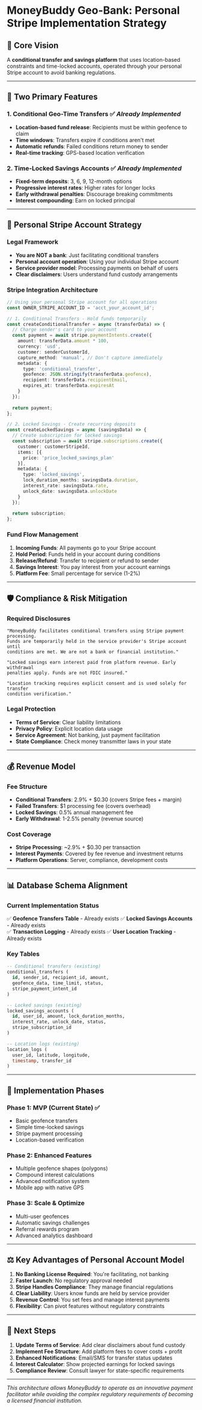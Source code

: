 # MoneyBuddy Geo-Bank: Personal Stripe Implementation Strategy

## 🎯 Core Vision
A **conditional transfer and savings platform** that uses location-based constraints and time-locked accounts, operated through your personal Stripe account to avoid banking regulations.

---

## 🧠 Two Primary Features

### 1. **Conditional Geo-Time Transfers** ✅ *Already Implemented*
- **Location-based fund release**: Recipients must be within geofence to claim
- **Time windows**: Transfers expire if conditions aren't met
- **Automatic refunds**: Failed conditions return money to sender
- **Real-time tracking**: GPS-based location verification

### 2. **Time-Locked Savings Accounts** ✅ *Already Implemented*
- **Fixed-term deposits**: 3, 6, 9, 12-month options
- **Progressive interest rates**: Higher rates for longer locks
- **Early withdrawal penalties**: Discourage breaking commitments
- **Interest compounding**: Earn on locked principal

---

## 🔐 Personal Stripe Account Strategy

### Legal Framework
- **You are NOT a bank**: Just facilitating conditional transfers
- **Personal account operation**: Using your individual Stripe account
- **Service provider model**: Processing payments on behalf of users
- **Clear disclaimers**: Users understand fund custody arrangements

### Stripe Integration Architecture

```typescript
// Using your personal Stripe account for all operations
const OWNER_STRIPE_ACCOUNT_ID = 'acct_your_account_id';

// 1. Conditional Transfers - Hold funds temporarily
const createConditionalTransfer = async (transferData) => {
  // Charge sender's card to your account
  const payment = await stripe.paymentIntents.create({
    amount: transferData.amount * 100,
    currency: 'usd',
    customer: senderCustomerId,
    capture_method: 'manual', // Don't capture immediately
    metadata: {
      type: 'conditional_transfer',
      geofence: JSON.stringify(transferData.geofence),
      recipient: transferData.recipientEmail,
      expires_at: transferData.expiresAt
    }
  });
  
  return payment;
};

// 2. Locked Savings - Create recurring deposits
const createLockedSavings = async (savingsData) => {
  // Create subscription for locked savings
  const subscription = await stripe.subscriptions.create({
    customer: customerStripeId,
    items: [{
      price: 'price_locked_savings_plan'
    }],
    metadata: {
      type: 'locked_savings',
      lock_duration_months: savingsData.duration,
      interest_rate: savingsData.rate,
      unlock_date: savingsData.unlockDate
    }
  });
  
  return subscription;
};
```

### Fund Flow Management

1. **Incoming Funds**: All payments go to your Stripe account
2. **Hold Period**: Funds held in your account during conditions
3. **Release/Refund**: Transfer to recipient or refund to sender
4. **Savings Interest**: You pay interest from your account earnings
5. **Platform Fee**: Small percentage for service (1-2%)

---

## 🛡️ Compliance & Risk Mitigation

### Required Disclosures
```
"MoneyBuddy facilitates conditional transfers using Stripe payment processing. 
Funds are temporarily held in the service provider's Stripe account until 
conditions are met. We are not a bank or financial institution."

"Locked savings earn interest paid from platform revenue. Early withdrawal 
penalties apply. Funds are not FDIC insured."

"Location tracking requires explicit consent and is used solely for transfer 
condition verification."
```

### Legal Protection
- **Terms of Service**: Clear liability limitations
- **Privacy Policy**: Explicit location data usage
- **Service Agreement**: Not banking, just payment facilitation
- **State Compliance**: Check money transmitter laws in your state

---

## 💰 Revenue Model

### Fee Structure
- **Conditional Transfers**: 2.9% + $0.30 (covers Stripe fees + margin)
- **Failed Transfers**: $1 processing fee (covers overhead)
- **Locked Savings**: 0.5% annual management fee
- **Early Withdrawal**: 1-2.5% penalty (revenue source)

### Cost Coverage
- **Stripe Processing**: ~2.9% + $0.30 per transaction
- **Interest Payments**: Covered by fee revenue and investment returns
- **Platform Operations**: Server, compliance, development costs

---

## 📊 Database Schema Alignment

### Current Implementation Status
✅ **Geofence Transfers Table** - Already exists
✅ **Locked Savings Accounts** - Already exists  
✅ **Transaction Logging** - Already exists
✅ **User Location Tracking** - Already exists

### Key Tables
```sql
-- Conditional transfers (existing)
conditional_transfers (
  id, sender_id, recipient_id, amount, 
  geofence_data, time_limit, status, 
  stripe_payment_intent_id
)

-- Locked savings (existing)
locked_savings_accounts (
  id, user_id, amount, lock_duration_months,
  interest_rate, unlock_date, status,
  stripe_subscription_id
)

-- Location logs (existing)
location_logs (
  user_id, latitude, longitude, 
  timestamp, transfer_id
)
```

---

## 🚀 Implementation Phases

### Phase 1: MVP (Current State) ✅
- Basic geofence transfers
- Simple time-locked savings
- Stripe payment processing
- Location-based verification

### Phase 2: Enhanced Features
- Multiple geofence shapes (polygons)
- Compound interest calculations
- Advanced notification system
- Mobile app with native GPS

### Phase 3: Scale & Optimize
- Multi-user geofences
- Automatic savings challenges
- Referral rewards program
- Advanced analytics dashboard

---

## ⚖️ Key Advantages of Personal Account Model

1. **No Banking License Required**: You're facilitating, not banking
2. **Faster Launch**: No regulatory approval needed
3. **Stripe Handles Compliance**: They manage financial regulations
4. **Clear Liability**: Users know funds are held by service provider
5. **Revenue Control**: You set fees and manage interest payments
6. **Flexibility**: Can pivot features without regulatory constraints

---

## 🎯 Next Steps

1. **Update Terms of Service**: Add clear disclaimers about fund custody
2. **Implement Fee Structure**: Add platform fees to cover costs + profit
3. **Enhanced Notifications**: Email/SMS for transfer status updates
4. **Interest Calculator**: Show projected earnings for locked savings
5. **Compliance Review**: Consult lawyer for state-specific requirements

---

*This architecture allows MoneyBuddy to operate as an innovative payment facilitator while avoiding the complex regulatory requirements of becoming a licensed financial institution.*
